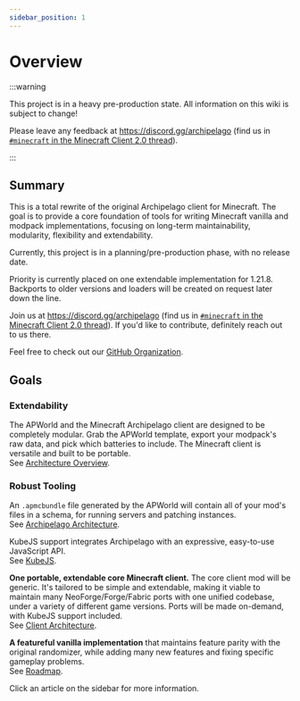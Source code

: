 ```yaml
---
sidebar_position: 1
---
```


# Overview

:::warning

This project is in a heavy pre-production state.
All information on this wiki is subject to change!

Please leave any feedback at https://discord.gg/archipelago
(find us in
[`#minecraft` in the Minecraft Client 2.0 thread](https://discord.com/channels/731205301247803413/1394782863135608832/1394783006849368065)).

:::

## Summary

This is a total rewrite of the original Archipelago client for Minecraft.
The goal is to provide a core foundation of tools for writing Minecraft vanilla and modpack implementations,
focusing on long-term maintainability, modularity, flexibility and extendability.

Currently, this project is in a planning/pre-production phase, with no release date.

Priority is currently placed on one extendable implementation for 1.21.8.
Backports to older versions and loaders will be created on request later down the line.

Join us at https://discord.gg/archipelago (find us in
[`#minecraft` in the Minecraft Client 2.0 thread](https://discord.com/channels/731205301247803413/1394782863135608832/1394783006849368065)).
If you'd like to contribute, definitely reach out to us there.

Feel free to check out our [GitHub Organization](https://github.com/ArchipelagoMinecraft).

## Goals

### Extendability

The APWorld and the Minecraft Archipelago client are designed to be completely modular.
Grab the APWorld template, export your modpack's raw data, and pick which batteries to include.
The Minecraft client is versatile and built to be portable.
<br />See [Architecture Overview](/docs/architecture).

### Robust Tooling

An `.apmcbundle` file generated by the APWorld will contain all of your mod's files in a schema,
for running servers and patching instances.
<br />See [Archipelago Architecture](/docs/category/archipelago-architecture).

KubeJS support integrates Archipelago with an expressive, easy-to-use JavaScript API.
<br />See [KubeJS](/docs/architecture/client/kubejs).

**One portable, extendable core Minecraft client.**
The core client mod will be generic.
It's tailored to be simple and extendable, making it viable to maintain
many NeoForge/Forge/Fabric ports with one unified codebase, under a variety of different game versions.
Ports will be made on-demand, with KubeJS support included.<br />
See [Client Architecture](/docs/category/client-architecture).

**A featureful vanilla implementation** that maintains feature parity with the original randomizer,
while adding many new features and fixing specific gameplay problems.<br />
See [Roadmap](/docs/roadmap).

Click an article on the sidebar for more information.
